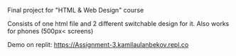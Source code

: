 Final project for "HTML & Web Design" course

Consists of one html file and 2 different switchable design for it. Also works for phones (500px< screens)

Demo on replit: 
https://Assignment-3.kamilaulanbekov.repl.co
